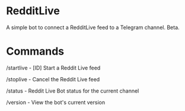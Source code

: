 # RedditLive
A simple bot to connect a RedditLive feed to a Telegram channel. Beta.

# Commands
/startlive - [ID] Start a Reddit Live feed

/stoplive - Cancel the Reddit Live feed

/status - Reddit Live Bot status for the current channel

/version - View the bot's current version

